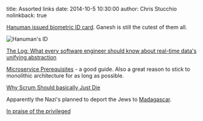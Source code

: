 title: Assorted links
date: 2014-10-5 10:30:00
author: Chris Stucchio
nolinkback: true

[Hanuman issued biometric ID card](http://www.bbc.com/news/world-asia-india-29175870). Ganesh is still the cutest of them all.

![Hanuman's ID](http://news.bbcimg.co.uk/media/images/77547000/jpg/_77547168_aadharcrd.jpg)

[The Log: What every software engineer should know about real-time data's unifying abstraction](http://gilesbowkett.blogspot.com.au/2014/09/why-scrum-should-basically-just-die-in.html)

[Microservice Prerequisites](http://martinfowler.com/bliki/MicroservicePrerequisites.html) - a good guide. Also a great reason to stick to monolithic architecture for as long as possible.

[Why Scrum Should basically Just Die](http://gilesbowkett.blogspot.com.au/2014/09/why-scrum-should-basically-just-die-in.html)

Apparently the Nazi's planned to deport the Jews to [Madagascar](http://en.wikipedia.org/wiki/Madagascar_Plan).

[In praise of the privileged](http://www.psychologytoday.com/blog/how-do-life/201409/in-praise-the-so-called-privileged)
